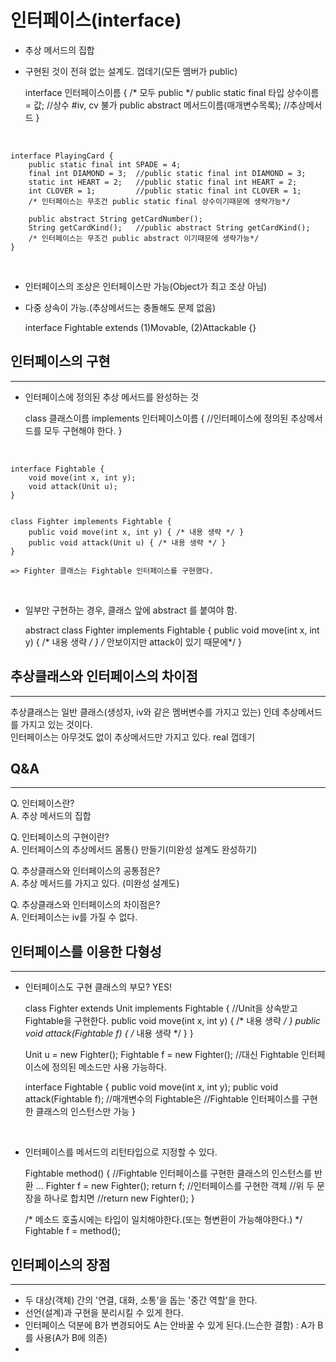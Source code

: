 인터페이스(interface)
=========================

* 추상 메서드의 집합
* 구현된 것이 전혀 없는 설계도. 껍데기(모든 멤버가 public)

    
    interface 인터페이스이름 {
        /* 모두 public */
        public static final 타입 상수이름 = 값; //상수 #iv, cv 불가
        public abstract 메서드이름(매개변수목록);  //추상메서드
    }
<br>

    interface PlayingCard {
        public static final int SPADE = 4;
        final int DIAMOND = 3;  //public static final int DIAMOND = 3;
        static int HEART = 2;   //public static final int HEART = 2;
        int CLOVER = 1;         //public static final int CLOVER = 1;   
        /* 인터페이스는 무조건 public static final 상수이기때문에 생략가능*/

        public abstract String getCardNumber();
        String getCardKind();   //public abstract String getCardKind();  
        /* 인터페이스는 무조건 public abstract 이기때문에 생략가능*/
    }
    
<br>  

* 인터페이스의 조상은 인터페이스만 가능(Object가 최고 조상 아님)
* 다중 상속이 가능.(추상메서드는 충돌해도 문제 없음)


    interface Fightable extends (1)Movable, (2)Attackable {}


인터페이스의 구현
---------
*****

* 인터페이스에 정의된 추상 메서드를 완성하는 것


    class 클래스이름 implements 인터페이스이름 {
        //인터페이스에 정의된 추상메서드를 모두 구현해야 한다.
    }

<br>

    interface Fightable {
        void move(int x, int y);
        void attack(Unit u);
    }


    class Fighter implements Fightable {
        public void move(int x, int y) { /* 내용 생략 */ }
        public void attack(Unit u) { /* 내용 생략 */ }
    }

    => Fighter 클래스는 Fightable 인터페이스를 구현했다.

<br>  

* 일부만 구현하는 경우, 클래스 앞에 abstract 를 붙여야 함.


    abstract class Fighter implements Fightable {
        public void move(int x, int y) { /* 내용 생략 */ }
        /* 안보이지만 attack이 있기 때문에*/
    }





추상클래스와 인터페이스의 차이점
---------
*****

추상클래스는 일반 클래스(생성자, iv와 같은 멤버변수를 가지고 있는) 인데 추상메서드를 가지고 있는 것이다.  
인터페이스는 아무것도 없이 추상메서드만 가지고 있다. real 껍데기



Q&A
---------
*****

Q. 인터페이스란?  
A. 추상 메서드의 집합  

Q. 인터페이스의 구현이란?  
A. 인터페이스의 추상메서드 몸통{} 만들기(미완성 설계도 완성하기)  

Q. 추상클래스와 인터페이스의 공통점은?  
A. 추상 메서드를 가지고 있다. (미완성 설계도)

Q. 추상클래스와 인터페이스의 차이점은?  
A. 인터페이스는 iv를 가질 수 없다. 






인터페이스를 이용한 다형성
----------
*****

* 인터페이스도 구현 클래스의 부모? YES!



    class Fighter extends Unit implements Fightable {
    //Unit을 상속받고 Fightable을 구현한다.
        public void move(int x, int y) { /* 내용 생략 */ }
        public void attack(Fightable f) { /* 내용 생략 */ }
    }

    Unit      u = new Fighter();
    Fightable f = new Fighter(); //대신 Fightable 인터페이스에 정의된 메소드만 사용 가능하다.

    interface Fightable {
        public void move(int x, int y); 
        public void attack(Fightable f); //매개변수의 Fightable은
                                         //Fightable 인터페이스를 구현한 클래스의 인스턴스만 가능
    }


<br>  

* 인터페이스를 메서드의 리턴타입으로 지정할 수 있다.


    Fightable method() {
    //Fightable 인터페이스를 구현한 클래스의 인스턴스를 반환
        ...
        Fighter f = new Fighter(); 
        return f;   //인터페이스를 구현한 객체
        //위 두 문장을 하나로 합치면
        //return new Fighter();
    }

    /* 메소드 호출시에는 타입이 일치해야한다.(또는 형변환이 가능해야한다.) */
    Fightable f = method();




인터페이스의 장점
---------
*****

* 두 대상(객체) 간의 '연결, 대화, 소통'을 돕는 '중간 역할'을 한다.
* 선언(설계)과 구현을 분리시킬 수 있게 한다.
* 인터페이스 덕분에 B가 변경되어도 A는 안바꿀 수 있게 된다.(느슨한 결함) : A가 B를 사용(A가 B에 의존)
* 













